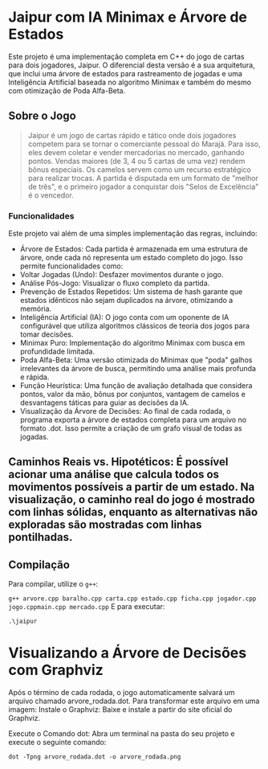 # Jaipur com IA Minimax e Árvore de Estados

Este projeto é uma implementação completa em C++ do jogo de cartas para dois jogadores, Jaipur. O diferencial desta versão é a sua arquitetura, que inclui uma árvore de estados para rastreamento de jogadas e uma Inteligência Artificial baseada no algoritmo Minimax e também do mesmo com otimização de Poda Alfa-Beta.

##  Sobre o Jogo

> Jaipur é um jogo de cartas rápido e tático onde dois jogadores competem para se tornar o comerciante pessoal do Marajá. Para isso, eles devem coletar e vender mercadorias no mercado, ganhando pontos. Vendas maiores (de 3, 4 ou 5 cartas de uma vez) rendem bônus especiais. Os camelos servem como um recurso estratégico para realizar trocas. A partida é disputada em um formato de "melhor de três", e o primeiro jogador a conquistar dois "Selos de Excelência" é o vencedor.

### Funcionalidades
Este projeto vai além de uma simples implementação das regras, incluindo:

- Árvore de Estados: Cada partida é armazenada em uma estrutura de árvore, onde cada nó representa um estado completo do jogo. Isso permite funcionalidades como:
- Voltar Jogadas (Undo): Desfazer movimentos durante o jogo.
- Análise Pós-Jogo: Visualizar o fluxo completo da partida.
- Prevenção de Estados Repetidos: Um sistema de hash garante que estados idênticos não sejam duplicados na árvore, otimizando a memória.
- Inteligência Artificial (IA): O jogo conta com um oponente de IA configurável que utiliza algoritmos clássicos de teoria dos jogos para tomar decisões.
- Minimax Puro: Implementação do algoritmo Minimax com busca em profundidade limitada.
- Poda Alfa-Beta: Uma versão otimizada do Minimax que "poda" galhos irrelevantes da árvore de busca, permitindo uma análise mais profunda e rápida.
- Função Heurística: Uma função de avaliação detalhada que considera pontos, valor da mão, bônus por conjuntos, vantagem de camelos e desvantagens táticas para guiar as decisões da IA.
- Visualização da Árvore de Decisões: Ao final de cada rodada, o programa exporta a árvore de estados completa para um arquivo no formato .dot. Isso permite a criação de um grafo visual de todas as jogadas.

Caminhos Reais vs. Hipotéticos: É possível acionar uma análise que calcula todos os movimentos possíveis a partir de um estado. Na visualização, o caminho real do jogo é mostrado com linhas sólidas, enquanto as alternativas não exploradas são mostradas com linhas pontilhadas.
---

##  Compilação

Para compilar, utilize o `g++`:

```g++ arvore.cpp baralho.cpp carta.cpp estado.cpp ficha.cpp jogador.cpp jogo.cppmain.cpp mercado.cpp```
E para executar:
```
.\jaipur
```

# Visualizando a Árvore de Decisões com Graphviz
Após o término de cada rodada, o jogo automaticamente salvará um arquivo chamado arvore_rodada.dot. Para transformar este arquivo em uma imagem:
Instale o Graphviz: Baixe e instale a partir do site oficial do Graphviz.

Execute o Comando dot: Abra um terminal na pasta do seu projeto e execute o seguinte comando:
```
dot -Tpng arvore_rodada.dot -o arvore_rodada.png
```
